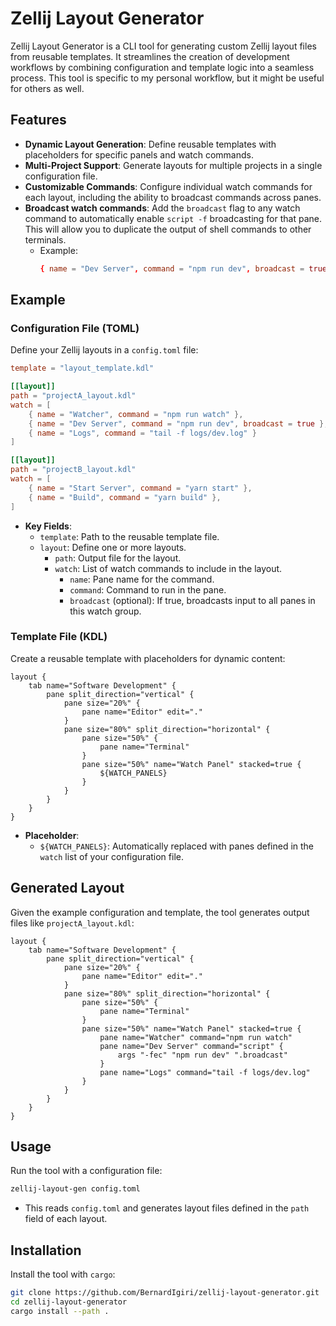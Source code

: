# Zellij Layout Generator

Zellij Layout Generator is a CLI tool for generating custom Zellij layout files from reusable templates. It streamlines the creation of development workflows by combining configuration and template logic into a seamless process. This tool is specific to my personal workflow, but it might be useful for others as well.

## Features

- **Dynamic Layout Generation**: Define reusable templates with placeholders for specific panels and watch commands.
- **Multi-Project Support**: Generate layouts for multiple projects in a single configuration file.
- **Customizable Commands**: Configure individual watch commands for each layout, including the ability to broadcast commands across panes.
- **Broadcast watch commands**: Add the `broadcast` flag to any watch command to automatically enable `script -f` broadcasting for that pane. This will allow you to duplicate the output of shell commands to other terminals.
   - Example:
     ```toml
     { name = "Dev Server", command = "npm run dev", broadcast = true }
     ```

## Example

### Configuration File (TOML)

Define your Zellij layouts in a `config.toml` file:

```toml
template = "layout_template.kdl"

[[layout]]
path = "projectA_layout.kdl"
watch = [
    { name = "Watcher", command = "npm run watch" },
    { name = "Dev Server", command = "npm run dev", broadcast = true },
    { name = "Logs", command = "tail -f logs/dev.log" }
]

[[layout]]
path = "projectB_layout.kdl"
watch = [
    { name = "Start Server", command = "yarn start" },
    { name = "Build", command = "yarn build" },
]
```

- **Key Fields**:
  - `template`: Path to the reusable template file.
  - `layout`: Define one or more layouts.
    - `path`: Output file for the layout.
    - `watch`: List of watch commands to include in the layout.
      - `name`: Pane name for the command.
      - `command`: Command to run in the pane.
      - `broadcast` (optional): If true, broadcasts input to all panes in this watch group.

### **Template File (KDL)**

Create a reusable template with placeholders for dynamic content:

```kdl
layout {
    tab name="Software Development" {
        pane split_direction="vertical" {
            pane size="20%" {
                pane name="Editor" edit="."
            }
            pane size="80%" split_direction="horizontal" {
                pane size="50%" {
                    pane name="Terminal"
                }
                pane size="50%" name="Watch Panel" stacked=true {
                    ${WATCH_PANELS}
                }
            }
        }
    }
}
```

- **Placeholder**:
  - `${WATCH_PANELS}`: Automatically replaced with panes defined in the `watch` list of your configuration file.

## Generated Layout

Given the example configuration and template, the tool generates output files like `projectA_layout.kdl`:

```kdl
layout {
    tab name="Software Development" {
        pane split_direction="vertical" {
            pane size="20%" {
                pane name="Editor" edit="."
            }
            pane size="80%" split_direction="horizontal" {
                pane size="50%" {
                    pane name="Terminal"
                }
                pane size="50%" name="Watch Panel" stacked=true {
                    pane name="Watcher" command="npm run watch"
                    pane name="Dev Server" command="script" {
                        args "-fec" "npm run dev" ".broadcast"
                    }
                    pane name="Logs" command="tail -f logs/dev.log"
                }
            }
        }
    }
}
```

## Usage

Run the tool with a configuration file:

```bash
zellij-layout-gen config.toml
```

- This reads `config.toml` and generates layout files defined in the `path` field of each layout.

## Installation

Install the tool with `cargo`:

```bash
git clone https://github.com/BernardIgiri/zellij-layout-generator.git
cd zellij-layout-generator
cargo install --path .
```
